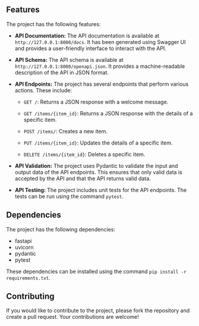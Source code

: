 ## Features

The project has the following features:

- **API Documentation:** The API documentation is available at `http://127.0.0.1:8000/docs`. It has been generated using Swagger UI and provides a user-friendly interface to interact with the API.

- **API Schema:** The API schema is available at `http://127.0.0.1:8000/openapi.json`. It provides a machine-readable description of the API in JSON format.

- **API Endpoints:** The project has several endpoints that perform various actions. These include:

    - `GET /`: Returns a JSON response with a welcome message.

    - `GET /items/{item_id}`: Returns a JSON response with the details of a specific item.

    - `POST /items/`: Creates a new item.

    - `PUT /items/{item_id}`: Updates the details of a specific item.

    - `DELETE /items/{item_id}`: Deletes a specific item.

- **API Validation:** The project uses Pydantic to validate the input and output data of the API endpoints. This ensures that only valid data is accepted by the API and that the API returns valid data.

- **API Testing:** The project includes unit tests for the API endpoints. The tests can be run using the command `pytest`.

## Dependencies

The project has the following dependencies:

- fastapi
- uvicorn
- pydantic
- pytest

These dependencies can be installed using the command `pip install -r requirements.txt`.

## Contributing

If you would like to contribute to the project, please fork the repository and create a pull request. Your contributions are welcome!

